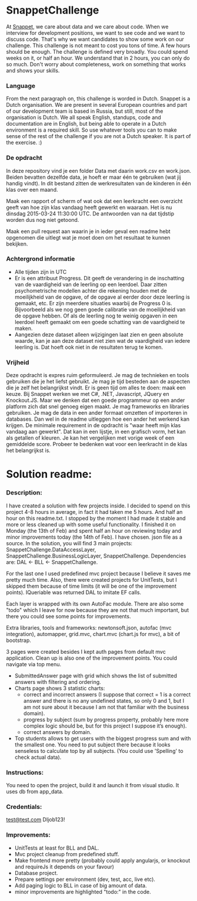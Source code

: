 # SnappetChallenge
At [Snappet](http://www.snappet.org), we care about data and we care about code. When we interview for development positions, we want to see code and we want to discuss code. That's why we want candidates to show some work on our challenge. This challenge is not meant to cost you tons of time. A few hours should be enough. The challenge is defined very broadly. You could spend weeks on it, or half an hour. We understand that in 2 hours, you can only do so much. Don't worry about completeness, work on something that works and shows your skills.

### Language
From the next paragraph on, this challenge is worded in Dutch. Snappet is a Dutch organisation. We are present in several European countries and part of our development team is based in Russia, but still, most of the organisation is Dutch. We all speak English, standups, code and documentation are in English, but being able to operate in a Dutch environment is a required skill. So use whatever tools you can to make sense of the rest of the challenge if you are not a Dutch speaker. It is part of the exercise. :)

### De opdracht
In deze repository vind je een folder Data met daarin work.csv en work.json. Beiden bevatten dezelfde data, je hoeft er maar één te gebruiken (wat jij handig vindt). In dit bestand zitten de werkresultaten van de kinderen in één klas over een maand. 

Maak een rapport of scherm of wat ook dat een leerkracht een overzicht geeft van hoe zijn klas vandaag heeft gewerkt en waaraan. Het is nu dinsdag 2015-03-24 11:30:00 UTC. De antwoorden van na dat tijdstip worden dus nog niet getoond.

Maak een pull request aan waarin je in ieder geval een readme hebt opgenomen die uitlegt wat je moet doen om het resultaat te kunnen bekijken.

### Achtergrond informatie
- Alle tijden zijn in UTC
- Er is een attribuut Progress. Dit geeft de verandering in de inschatting van de vaardigheid van de leerling op een leerdoel. Daar zitten psychometrische modellen achter die rekening houden met de moeilijkheid van de opgave, of de opgave al eerder door deze leerling is gemaakt, etc. Er zijn meerdere situaties waarbij de Progress 0 is. Bijvoorbeeld als we nog geen goede calibratie van de moeilijkheid van de opgave hebben. Of als de leerling nog te weinig opgaven in een leerdoel heeft gemaakt om een goede schatting van de vaardigheid te maken.
- Aangezien deze dataset alleen wijzigingen laat zien en geen absolute waarde, kan je aan deze dataset niet zien wat de vaardigheid van iedere leerling is. Dat hoeft ook niet in de resultaten terug te komen.

### Vrijheid
Deze opdracht is expres ruim geformuleerd. Je mag de technieken en tools gebruiken die je het liefst gebruikt. Je mag je tijd besteden aan de aspecten die je zelf het belangrijkst vindt. Er is geen tijd om alles te doen: maak een keuze. Bij Snappet werken we met C#, .NET, Javascript, JQuery en Knockout.JS. Maar we denken dat een goede programmeur op een ander platform zich dat snel genoeg eigen maakt. 
Je mag frameworks en libraries gebruiken. Je mag de data in een ander formaat omzetten of importeren in databases. Dan wel in de readme uitleggen hoe een ander het werkend kan krijgen.
De minimale requirement in de opdracht is "waar heeft mijn klas vandaag aan gewerkt". Dat kan in een lijstje, in een grafisch vorm, het kan als getallen of kleuren. Je kan het vergelijken met vorige week of een gemiddelde score. Probeer te bedenken wat voor een leerkracht in de klas het belangrijkst is.

# Solution readme:

### Description:
I have created a solution with few projects inside. I decided to spend on this project 4-8 hours in average, in fact it had taken me 5 hours. And half an hour on this readme.txt.
I stopped by the moment I had made it stable and more or less cleaned up with some useful functionality.
I finished it on Monday (the 13th of Feb) and spent half an hour on reviewing today and minor improvements today (the 14th of Feb).
I have chosen. json file as a source. 
In the solution, you will find 3 main projects: SnappetChallenge.DataAccessLayer, SnappetChallenge.BusinessLogicLayer, SnappetChallenge.
Dependencies are: DAL <- BLL <- SnappetChallenge.

For the last one I used predefined mvc project because I believe it saves me pretty much time. Also, there were created projects for UnitTests, but I skipped them because of time limits (it will be one of the improvement points).
IQueriable was returned DAL to imitate EF calls.

Each layer is wrapped with its own AutoFac module. 
There are also some "todo" which I leave for now because they are not that much important, but there you could see some points for improvements.

Extra libraries, tools and frameworks: newtonsoft.json, autofac (mvc integration), automapper, grid.mvc, chart.mvc (chart.js for mvc), a bit of bootstrap.

3 pages were created besides I kept auth pages from default mvc application. Clean up is also one of the improvement points. You could navigate via top menu.
- SubmittedAnswer page with grid which shows the list of submitted answers with filtering and ordering.
- Charts page shows 3 statistic charts: 
	- correct and incorrect answers (I suppose that correct = 1 is a correct answer and there is no any undefined states, so only 0 and 1, but I am not sure about it because I am not that familiar with the business domain). 
	- progress by subject (sum by progress property, probably here more complex logic should be, but for this project I suppose it’s enough).
	- correct answers by domain.
- Top students allows to get users with the biggest progress sum and with the smallest one. You need to put subject there because it looks senseless to calculate top by all subjects. (You could use 'Spelling' to check actual data).

### Instructions:
You need to open the project, build it and launch it from visual studio. It uses db from app_data.
### Credentials:
test@test.com
DIjob123!
### Improvements:
- UnitTests at least for BLL and DAL.
- Mvc project cleanup from predefined stuff.
- Make frontend more pretty (probably could apply angularjs, or knockout and requireJs it depends on your favour)
- Database project.
- Prepare settings per environment (dev, test, acc, live etc).
- Add paging logic to BLL in case of big amount of data.
- minor improvements are highlighted "todo:" in the code.
